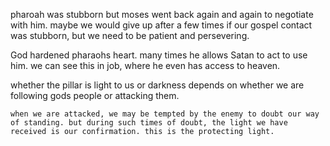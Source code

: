 pharoah was stubborn but moses went back again and again to negotiate with him. maybe
we would give up after a few times if our gospel contact was stubborn, but we need to
be patient and persevering.

God hardened pharaohs heart. many times he allows Satan to act to use him. we can see this in job, where he even has access to heaven.

whether the pillar is light to us or darkness depends on whether we are following gods people or attacking them.

```
when we are attacked, we may be tempted by the enemy to doubt our way of standing. but during such times of doubt, the light we have received is our confirmation. this is the protecting light.
```
